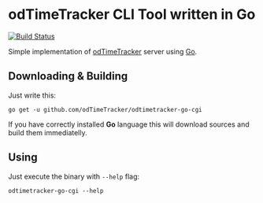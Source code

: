 # odTimeTracker CLI Tool written in Go

[![Build Status](https://travis-ci.org/ondrejd/odtimetracker-go-cgi.svg)](https://travis-ci.org/ondrejd/odtimetracker-go-cgi)

Simple implementation of [odTimeTracker](https://github.com/odTimeTracker) server using [Go](https://golang.org).

## Downloading & Building

Just write this:

	go get -u github.com/odTimeTracker/odtimetracker-go-cgi

If you have correctly installed **Go** language this will download sources and build them immediatelly.

## Using

Just execute the binary with `--help` flag:

	odtimetracker-go-cgi --help

